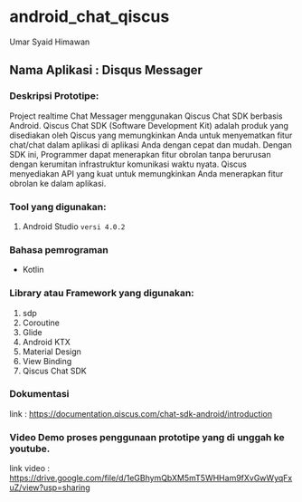 # android_chat_qiscus
Umar Syaid Himawan

## Nama Aplikasi : Disqus Messager
### Deskripsi Prototipe:

Project realtime Chat Messager menggunakan Qiscus Chat SDK berbasis Android.
Qiscus Chat SDK (Software Development Kit) adalah produk yang disediakan oleh Qiscus yang memungkinkan Anda untuk menyematkan fitur chat/chat dalam aplikasi di aplikasi Anda dengan cepat dan mudah. Dengan SDK ini, Programmer dapat menerapkan fitur obrolan tanpa berurusan dengan kerumitan infrastruktur komunikasi waktu nyata. Qiscus menyediakan API yang kuat untuk memungkinkan Anda menerapkan fitur obrolan ke dalam aplikasi.

### Tool yang digunakan:
  1. Android Studio `versi 4.0.2`

### Bahasa pemrograman
- Kotlin

### Library atau Framework yang digunakan:
  1. sdp
  2. Coroutine
  3. Glide
  4. Android KTX
  5. Material Design
  6. View Binding
  7. Qiscus Chat SDK

### Dokumentasi 
link : https://documentation.qiscus.com/chat-sdk-android/introduction

### Video Demo proses penggunaan prototipe yang di unggah ke youtube.
link video : https://drive.google.com/file/d/1eGBhymQbXM5mT5WHHam9fXvGwWyqFxuZ/view?usp=sharing
